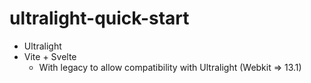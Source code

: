 # ultralight-quick-start

- Ultralight
- Vite + Svelte
    - With legacy to allow compatibility with Ultralight (Webkit => 13.1)